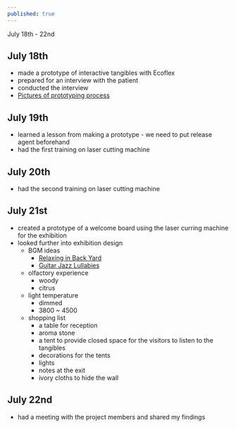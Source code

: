 ```yaml
---
published: true
---
```

July 18th - 22nd
## July 18th
- made a prototype of interactive tangibles with Ecoflex
- prepared for an interview with the patient
- conducted the interview
- [Pictures of prototyping process](PianoEndo.github.io/files/1_low.pdf)

## July 19th
- learned a lesson from making a prototype - we need to put release agent beforehand
- had the first training on laser cutting machine

## July 20th
- had the second training on laser cutting machine

## July 21st
- created a prototype of a welcome board using the laser curring machine for the exhibition
- looked further into exhibition design
	- BGM ideas
    	- [Relaxing in Back Yard](https://open.spotify.com/album/1MxGUwezScLKg58H45wJrE?si=1rYeZdyOT9ql_2eMDb4QFA)
        - [Guitar Jazz Lullabies](https://open.spotify.com/album/71npxjCP6YgkTvE2vSeA42?si=lAaNhgHlToqvVE7ygD7yVg)
    - olfactory experience
    	- woody
        - citrus
    - light temperature
    	- dimmed
        - 3800 ~ 4500
    - shopping list
    	- a table for reception
        - aroma stone
        - a tent to provide closed space for the visitors to listen to the tangibles
        - decorations for the tents
        - lights
        - notes at the exit
        - ivory cloths to hide the wall

## July 22nd
- had a meeting with the project members and shared my findings
